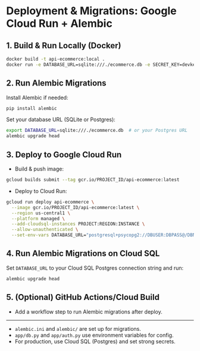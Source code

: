 # Deployment & Migrations: Google Cloud Run + Alembic

## 1. Build & Run Locally (Docker)

```bash
docker build -t api-ecommerce:local .
docker run -e DATABASE_URL=sqlite:///./ecommerce.db -e SECRET_KEY=devkey -p 8080:8080 api-ecommerce:local
```

## 2. Run Alembic Migrations

Install Alembic if needed:
```bash
pip install alembic
```

Set your database URL (SQLite or Postgres):
```bash
export DATABASE_URL=sqlite:///./ecommerce.db  # or your Postgres URL
alembic upgrade head
```

## 3. Deploy to Google Cloud Run

- Build & push image:
```bash
gcloud builds submit --tag gcr.io/PROJECT_ID/api-ecommerce:latest
```
- Deploy to Cloud Run:
```bash
gcloud run deploy api-ecommerce \
  --image gcr.io/PROJECT_ID/api-ecommerce:latest \
  --region us-central1 \
  --platform managed \
  --add-cloudsql-instances PROJECT:REGION:INSTANCE \
  --allow-unauthenticated \
  --set-env-vars DATABASE_URL="postgresql+psycopg2://DBUSER:DBPASS@/DBNAME?host=/cloudsql/PROJECT:REGION:INSTANCE",SECRET_KEY="..."
```

## 4. Run Alembic Migrations on Cloud SQL

Set `DATABASE_URL` to your Cloud SQL Postgres connection string and run:
```bash
alembic upgrade head
```

## 5. (Optional) GitHub Actions/Cloud Build
- Add a workflow step to run Alembic migrations after deploy.

---

- `alembic.ini` and `alembic/` are set up for migrations.
- `app/db.py` and `app/auth.py` use environment variables for config.
- For production, use Cloud SQL (Postgres) and set strong secrets.
